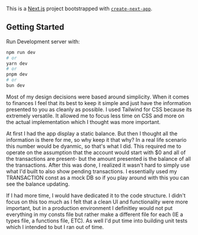 This is a [Next.js](https://nextjs.org) project bootstrapped with [`create-next-app`](https://nextjs.org/docs/app/api-reference/cli/create-next-app).

## Getting Started

Run Development server with: 

```bash
npm run dev
# or
yarn dev
# or
pnpm dev
# or
bun dev
```


Most of my design decisions were based around simplicity. When it comes to finances I feel that its best to keep it simple and just have the information presented to you as cleanly as possible. I used Tailwind for CSS because its extremely versatile. It allowed me to focus less time on CSS and more on the actual implementation which I thought was more important. 

At first I had the app display a static balance. But then I thought all the information is there for me, so why keep it that why? In a real life scenario this number would be dyanmic, so that's what I did. This required me to operate on the assumption that the account would start with $0 and all of the transactions are present- but the amount presented is the balance of all the transactions. After this was done, I realized it wasn't hard to simply use what I'd built to also show pending transactions. I essentially used my TRANSACTION const as a mock DB so if you play around with this you can see the balance updating. 

If I had more time, I would have dedicated it to the code structure. I didn't focus on this too much as I felt that a clean UI and functionality were more important, but in a production environment I definitley would not put everything in my consts file but rather make a different file for each (IE a types file, a functions file, ETC). As well I'd put time into building unit tests which I intended to but I ran out of time. 